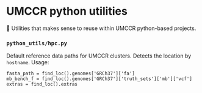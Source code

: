 # UMCCR python utilities

🐍 Utilities that makes sense to reuse within UMCCR python-based projects.

### `python_utils/hpc.py`

Default reference data paths for UMCCR clusters. Detects the location by `hostname`. Usage:

```
fasta_path = find_loc().genomes['GRCh37']['fa']
mb_bench_f = find_loc().genomes['GRCh37']['truth_sets']['mb']['vcf']
extras = find_loc().extras
```
